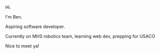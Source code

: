 Hi.

I'm Ben. 

Aspiring software developer. 

Currently on MHS robotics team,
learning web dev, prepping for USACO

Nice to meet ya!
